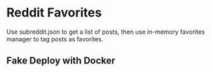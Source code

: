# Reddit Favorites

Use subreddit.json to get a list of posts, then use in-memory favorites manager to tag posts as favorites.

## Fake Deploy with Docker
